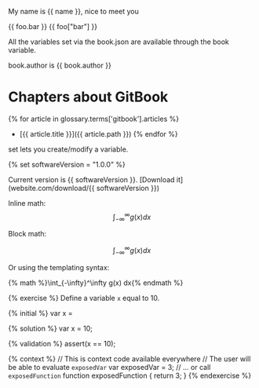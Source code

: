 My name is {{ name }}, nice to meet you

{{ foo.bar }}
{{ foo["bar"] }}

All the variables set via the book.json are available through the book variable.

book.author is {{ book.author }}

# Chapters about GitBook

{% for article in glossary.terms['gitbook'].articles %}
* [{{ article.title }}]({{ article.path }})
{% endfor %}

set lets you create/modify a variable.

{% set softwareVersion = "1.0.0" %}

Current version is {{ softwareVersion }}.
[Download it](website.com/download/{{ softwareVersion }})


Inline math: $$\int_{-\infty}^\infty g(x) dx$$


Block math:

$$
\int_{-\infty}^\infty g(x) dx
$$

Or using the templating syntax:

{% math %}\int_{-\infty}^\infty g(x) dx{% endmath %}


{% exercise %}
Define a variable `x` equal to 10.

{% initial %}
var x =

{% solution %}
var x = 10;

{% validation %}
assert(x == 10);

{% context %}
// This is context code available everywhere
// The user will be able to evaluate `exposedVar`
var exposedVar = 3;
// ... or call `exposedFunction`
function exposedFunction {
    return 3;
}
{% endexercise %}
